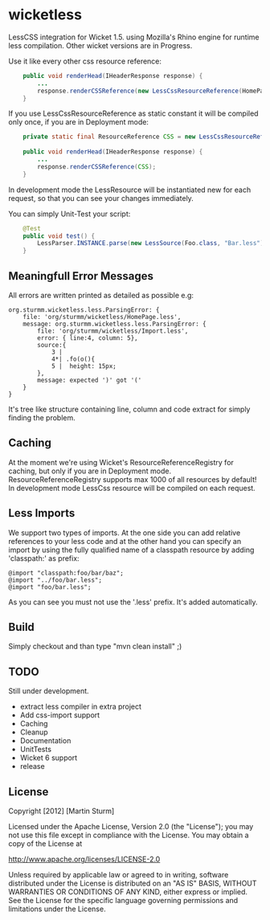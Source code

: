 wicketless
==========

LessCSS integration for Wicket 1.5. using Mozilla's Rhino engine for runtime less compilation. Other wicket versions are in Progress.

Use it like every other css resource reference:
```java
	public void renderHead(IHeaderResponse response) {
		...
	    response.renderCSSReference(new LessCssResourceReference(HomePage.class, "HomePage.less"));
    }
```

If you use LessCssResourceReference as static constant it will be compiled only once, if you are in Deployment mode:
```java
    private static final ResourceReference CSS = new LessCssResourceReference(HomePage.class, "HomePage.less");
    
	public void renderHead(IHeaderResponse response) {
		...
	    response.renderCSSReference(CSS);
    }
```
In development mode the LessResource will be instantiated new for each request, so that you can see your changes immediately.

You can simply Unit-Test your script:

```java
	@Test
    public void test() {
        LessParser.INSTANCE.parse(new LessSource(Foo.class, "Bar.less"));
    }
```    

Meaningfull Error Messages
----------
All errors are written printed as detailed as possible e.g:
```
org.sturmm.wicketless.less.ParsingError: { 
	file: 'org/sturmm/wicketless/HomePage.less', 
	message: org.sturmm.wicketless.less.ParsingError: { 
		file: 'org/sturmm/wicketless/Import.less', 
		error: { line:4, column: 5}, 
		source:{ 
			3 | 
			4*| .fo(o(){
			5 |  height: 15px;
		},
		message: expected ')' got '('
	}
}
```
It's tree like structure containing line, column and code extract for simply finding the problem.

Caching
----------
At the moment we're using Wicket's ResourceReferenceRegistry for caching, but only if you are in Deployment mode. ResourceReferenceRegistry supports max 1000 of all resources by default! In development mode LessCss resource will be compiled on each request.

Less Imports
----------
We support two types of imports. At the one side you can add relative references to your less code and at the other hand you can specify an import by using the fully qualified name of a classpath resource by adding 'classpath:' as prefix:

```lesscss
@import "classpath:foo/bar/baz";
@import "../foo/bar.less";
@import "foo/bar.less";
```

As you can see you must not use the '.less' prefix. It's added automatically.

Build
----------
Simply checkout and than type "mvn clean install" ;)

TODO
----------

Still under development. 
- extract less compiler in extra project
- Add css-import support
- Caching
- Cleanup
- Documentation
- UnitTests 
- Wicket 6 support
- release

License
----------

Copyright [2012] [Martin Sturm]

Licensed under the Apache License, Version 2.0 (the "License");
you may not use this file except in compliance with the License.
You may obtain a copy of the License at

   http://www.apache.org/licenses/LICENSE-2.0

Unless required by applicable law or agreed to in writing, software
distributed under the License is distributed on an "AS IS" BASIS,
WITHOUT WARRANTIES OR CONDITIONS OF ANY KIND, either express or implied.
See the License for the specific language governing permissions and
limitations under the License.

